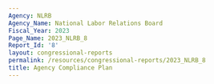 ```yaml
---
Agency: NLRB
Agency_Name: National Labor Relations Board
Fiscal_Year: 2023
Page_Name: 2023_NLRB_8
Report_Id: '8'
layout: congressional-reports
permalink: /resources/congressional-reports/2023_NLRB_8
title: Agency Compliance Plan
---
```

